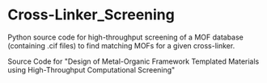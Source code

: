# Cross-Linker_Screening
Python source code for high-throughput screening of a MOF database (containing .cif files) to find matching MOFs for a given cross-linker.

Source Code for "Design of Metal-Organic Framework Templated Materials using High-Throughput Computational Screening"
